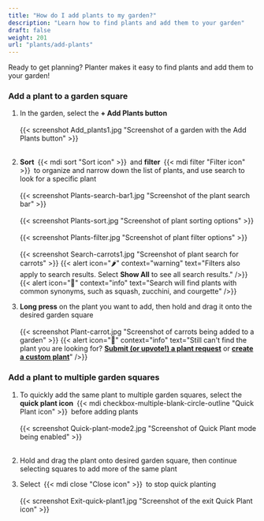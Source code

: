 ```yaml
---
title: "How do I add plants to my garden?"
description: "Learn how to find plants and add them to your garden"
draft: false
weight: 201
url: "plants/add-plants"
---
```


Ready to get planning? Planter makes it easy to find plants and add them to your garden!

### Add a plant to a garden square

1. In the garden, select the **+ Add Plants button**<br /><br />
{{< screenshot Add_plants1.jpg "Screenshot of a garden with the Add Plants button" >}}<br /><br />

2. **Sort** {{< mdi sort "Sort icon" >}} and **filter** {{< mdi filter "Filter icon" >}} to organize and narrow down the list of plants, and use search to look for a specific plant<br /><br />
{{< screenshot Plants-search-bar1.jpg "Screenshot of the plant search bar" >}}<br /><br />
{{< screenshot Plants-sort.jpg "Screenshot of plant sorting options" >}}<br /><br />
{{< screenshot Plants-filter.jpg "Screenshot of plant filter options" >}}<br /><br />
{{< screenshot Search-carrots1.jpg "Screenshot of plant search for carrots" >}}
{{< alert icon="🌶️" context="warning" text="Filters also apply to search results. Select **Show All** to see all search results." />}}
{{< alert icon="🥦" context="info" text="Search will find plants with common synonyms, such as squash, zucchini, and courgette" />}}

3. **Long press** on the plant you want to add, then hold and drag it onto the desired garden square<br /><br />
{{< screenshot Plant-carrot.jpg "Screenshot of carrots being added to a garden" >}}
{{< alert icon="🥕️" context="info" text="Still can't find the plant you are looking for? [**Submit (or upvote!) a plant request**](https://planter.garden/requests) or [**create a custom plant**](../../plant-information/create-plants)" />}}

### Add a plant to multiple garden squares

1. To quickly add the same plant to multiple garden squares, select the **quick plant icon** {{< mdi checkbox-multiple-blank-circle-outline "Quick Plant icon" >}} before adding plants<br /><br />
{{< screenshot Quick-plant-mode2.jpg "Screenshot of Quick Plant mode being enabled" >}}<br /><br />

2. Hold and drag the plant onto desired garden square, then continue selecting squares to add more of the same plant

3. Select {{< mdi close "Close icon" >}} to stop quick planting<br /><br />
{{< screenshot Exit-quick-plant1.jpg "Screenshot of the exit Quick Plant icon" >}}
